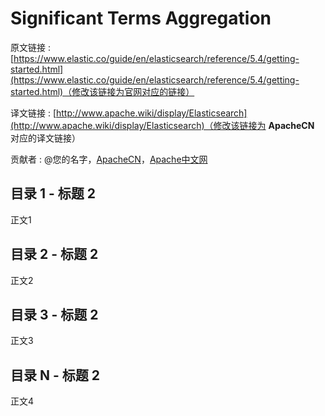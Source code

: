 # Significant Terms Aggregation

原文链接 : [https://www.elastic.co/guide/en/elasticsearch/reference/5.4/getting-started.html](https://www.elastic.co/guide/en/elasticsearch/reference/5.4/getting-started.html)（修改该链接为官网对应的链接）

译文链接 : [http://www.apache.wiki/display/Elasticsearch](http://www.apache.wiki/display/Elasticsearch)（修改该链接为 **ApacheCN** 对应的译文链接）

贡献者 : @您的名字，[ApacheCN](/display/~apachecn)，[Apache中文网](/display/~apachechina)

## 目录 1 - 标题 2

正文1

## 目录 2 - 标题 2

正文2

## 目录 3 - 标题 2

正文3

## 目录 N - 标题 2

正文4